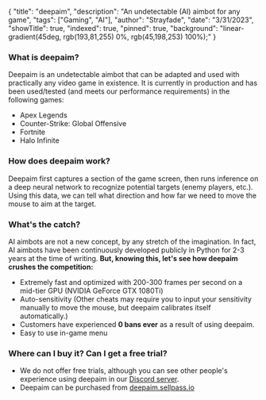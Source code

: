 {
    "title": "deepaim",
    "description": "An undetectable (AI) aimbot for any game",
    "tags": ["Gaming", "AI"],
    "author": "Strayfade",
    "date": "3/31/2023",
    "showTitle": true,
    "indexed": true,
    "pinned": true,
    "background": "linear-gradient(45deg, rgb(193,81,255) 0%, rgb(45,198,253) 100%);"
}

###

### What is deepaim?
Deepaim is an undetectable aimbot that can be adapted and used with practically any video game in existence. It is currently in production and has been used/tested (and meets our performance requirements) in the following games:

 - Apex Legends
 - Counter-Strike: Global Offensive
 - Fortnite
 - Halo Infinite

### How does deepaim work?
Deepaim first captures a section of the game screen, then runs inference on a deep neural network to recognize potential targets (enemy players, etc.). Using this data, we can tell what direction and how far we need to move the mouse to aim at the target.

### What's the catch?
AI aimbots are not a new concept, by any stretch of the imagination. In fact, AI aimbots have been continuously developed publicly in Python for 2-3 years at the time of writing. **But, knowing this, let's see how deepaim crushes the competition:**

 - Extremely fast and optimized with 200-300 frames per second on a mid-tier GPU (NVIDIA GeForce GTX 1080Ti)
 - Auto-sensitivity (Other cheats may require you to input your sensitivity manually to move the mouse, but deepaim calibrates itself automatically.)
 - Customers have experienced **0 bans ever** as a result of using deepaim.
 - Easy to use in-game menu

### Where can I buy it? Can I get a free trial?
 - We do not offer free trials, although you can see other people's experience using deepaim in our [Discord server](https://discord.gg/qfKT5hEkbC).
 - Deepaim can be purchased from [deepaim.sellpass.io](https://deepaim.sellpass.io)